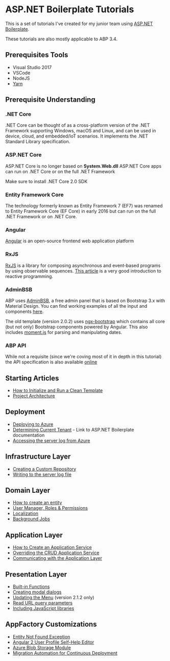 # ASP\.NET Boilerplate Tutorials
This is a set of tutorials I've created for my junior team using [ASP\.NET Boilerplate](https://www.aspnetboilerplate.com).

These tutorials are also mostly applicable to ABP 3.4.

## Prerequisites Tools
* Visual Studio 2017
* VSCode
* NodeJS
* [Yarn](https://yarnpkg.com)

## Prerequisite Understanding
### \.NET Core
\.NET Core can be thought of as a cross-platform version of the \.NET Framework supporting Windows, macOS and Linux, and can be used in device, cloud, and embedded/IoT scenarios. It implements the \.NET Standard Library specification.

### ASP\.NET Core
ASP\.NET Core is no longer based on __System.Web.dll__
ASP\.NET Core apps can run on \.NET Core or on the full \.NET Framework

Make sure to install .NET Core 2.0 SDK

### Entity Framework Core
The technology formerly known as Entity Framework 7 (EF7) was renamed to Entity Framework Core (EF Core) in early 2016 but can run on the full \.NET Framework or on \.NET Core.

### Angular
[Angular](http://angular.io) is an open-source frontend web application platform

### RxJS
[RxJS](http://reactivex.io/rxjs/) is a library for composing asynchronous and event-based programs by using observable sequences. [This article](https://gist.github.com/staltz/868e7e9bc2a7b8c1f754) is a very good introduction to reactive programming.

### AdminBSB
ABP uses [AdminBSB](https://github.com/gurayyarar/AdminBSBMaterialDesign), a free admin panel that is based on Bootstrap 3.x with Material Design. You can find working examples of all the input and components [here](https://gurayyarar.github.io/AdminBSBMaterialDesign/index.html).

The old template (version 2.0.2)  uses [ngx-bootstrap](http://valor-software.com/ngx-bootstrap/#/) which contains all core (but not only) Bootstrap components powered by Angular. This also includes [moment.js](http://momentjs.com/) for parsing and manipulating dates.

### ABP API
While not a requisite (since we're coving most of it in depth in this tutorial) the API specification is also available [online](https://aspnetboilerplate.com/api-docs/html/R_Project_Documentation.htm)

## Starting Articles
* [How to Initialize and Run a Clean Template](docs/cleantemplate.md)
* [Project Architecture](docs/projectarchitecture.md)

## Deployment
* [Deploying to Azure](docs/deployment.md)
* [Determining Current Tenant](https://aspnetboilerplate.com/Pages/Documents/Multi-Tenancy#determining-current-tenant) - Link to ASP.NET Boilerplate documentation
* [Accessing the server log from Azure](docs/serverlog.md)

## Infrastructure Layer
* [Creating a Custom Repository](docs/customrepos.md)
* [Writing to the server log file](docs/serverlog.md)

## Domain Layer
* [How to create an entity](docs/entity.md)
* [User Manager, Roles & Permissions](docs/usermanager.md)
* [Localization](docs/localization.md)
* [Background Jobs](docs/backgroundjobs.md)

## Application Layer
* [How to Create an Application Service](docs/applicationservice.md)
* [Overriding the CRUD Application Service](docs/crudappservice.md)
* [Communicating with the Application Layer](docs/restapi.md)

## Presentation Layer
* [Built-in Functions](docs/angularbuiltin.md)
* [Creating modal dialogs](docs/modals.md)
* [Updating the Menu](docs/menu212.md) (version 2.1.2 only)
* [Read URL query parameters](docs/routing.md)
* [Including JavaScript libraries](docs/libraries.md)

## AppFactory Customizations
* [Entity Not Found Exception](https://gist.github.com/aodendaal/86fedc36b3593a4adbd4e35ef0327702)
* [Angular 2 User Profile Self-Help Editor](https://github.com/aodendaal/abp-ng2-profile-editor)
* [Azure Blob Storage Module](https://github.com/aodendaal/abp-appfactory-blobprovider)
* [Migration Automation for Continuous Deployment](https://gist.github.com/Marcraffy/c9fdf4054b112c2334a7b21fd6634a39)